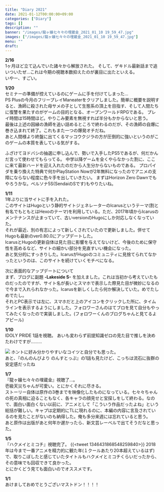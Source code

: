 ```yaml
---
title: "Diary 2021"
date: 2021-01-12T00:00:00+09:00
categories: ["Diary"]
tags: []
description: ""
banner: "/images/龍ヶ嬢七々々の埋蔵金_2021_01_10 19_59_47.jpg"
images: ["/images/龍ヶ嬢七々々の埋蔵金_2021_01_10 19_59_47.jpg"]
menu: ""
draft:
---
```

**2/16**  
1ヶ月ほど立て込んでいた諸々から解放された。
そして、ゲキドル最新話まで追いついたぜ…これは今期の視聴本数抑えたのが裏目に出たといえる。  
いやー、すごい。



**1/20**  
セミナーの準備が控えているのにゲームに手を付けてしまった…  
PS Plusの今月のフリープレイManeaterをクリアしました。簡単に概要を説明すると、漁師に殺された母サメの子として生態系の頂上を目指す、そして人間たちに復讐を果たすのがゲームの目的となる、オープンワールドRPGである。
プレイ時間は15時間ほど。やりこみ要素を無視すれば半分もかからないと思う。  
最後は上述の因縁の漁師を追い詰めるところで終わるのだが、その漁師の自爆に巻き込まれて終了。これもまた一つの爆発オチだね。  
あと人間様より終盤に出てくるマッコウクジラの方が圧倒的に強いというのがこのゲームの本質を表している気がする。  
<!--more-->
ふざけてヨドバシの抽選に申し込んで、勢いで入手したPS5であるが、何だかんだ言って使わせてもらってる。
中学以降ゲームを全くやらなかった割に、ここに来て最新ハードを迎え入れたのだから人生分からないものである。
プロパイダを乗り換えた特典で何かPlayStation Nowが2年無料になったのでアニメの支障にならない程度に色々手を出していきたい。
まずはHorizon Zero Dawnでもやろうかな。ペルソナ5S(SendaiのSです)もやりたいね。

**1/11**  
1年ぶりに当サイトに手を入れた。  
このサイトはHugoという静的サイトジェネレーターのIcarusというテーマ(割と有名でもともとはHexoのテーマ)を利用している。ただ、2017年頃からIcarusのメンテナンスが止まっていて、古いversionのHugoにしか対応しなくなっていた。  
それが最近、別の有志によって新しくされていたので更新しました。併せてHugoも最新のver0.80.0にアップデートした。  
IcarusとHugoの更新自体は見た目に影響を与えてないけど、今後のために保守性を高めるなど、サイトの細かい部分を見直すいい機会になった。  
あと気分的にすっきりした。IcarusがHugoのコミュニティに見捨てられてなかったというのは、このサイトを続けていくモチベになる。 

次に表面的なアップデートについて  
まず、ブログに副題 **-Lakeside S-** を加えました。これは当初から考えていたものだったのですが、サイト名が長いとスマホで表示した際見た目が微妙になるので今まで入れられなかった。Icarusを新しくしたら何か解決していた。めでたしめでたし。  
それとPC表示では左に、スマホだと上のアイコンをクリックした所に、タイムラインを表示するようにしました。フォロワーさんのはてブロを見て自分もやってみたくなったので実装しました。(フォロワーくんのブログちゃんと見てるよアピール)

**1/10**  
IDOLY PRIDE 1話を視聴。
あいも変わらず前提知識ゼロの見た目で推しを決めたわけですが……… 

![](/images/shizuku_hyodo.jpg)
ホントに好み分かりやすいなコイツと自分でも思った。  
あと、『のんのんびより のんすとっぷ』の1話も見たけど、こっちは流石に抜群の安定感だったね

**1/7**  
『龍ヶ嬢七々々の埋蔵金』視聴了…。  
壱級天災ちゃんが可愛い。とにかくそれに尽きる。  
ストーリー自体は原作の3巻までを映像化したものになっている。七々々ちゃんの死の真相に迫ることもなく、各キャラの顔見せと宝探しをして終わる。なので、面白い面白くない以前に、アニメとして「こういう作品だったよね」という総括が難しい。キャプは定期的にTLに現れるのに、本編の内容に言及されているのを見たことがないのも納得した。俺も多分来週には忘れていると思う。  
あと原作は出版があと何年か遅かったら、新文芸レーベルで出てそうだなと思った。

**1/5**  
『ハクメイとミコチ』視聴完了。
{{<tweet 1346431868548259840>}} 
2018年は今まで一番アニメを精力的に観た年(１クールあたり20本超えているはず)で、取りこぼしたと感じていたタイトルもハクメイとミコチくらいだったから、その意味でも回収できて良かった。  
とにかくどう見ても面白いのでオススメです。

**1/1**  
あけましておめでとうございマストドン！！！！